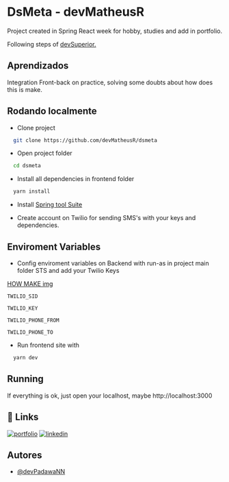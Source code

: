 
# DsMeta - devMatheusR

Project created in Spring React week for hobby, studies and add in portfolio.

Following steps of [devSuperior.](https://www.youtube.com/c/DevSuperior)

## Aprendizados

Integration Front-back on practice, solving some doubts about how does this is make.



## Rodando localmente

- Clone project

```bash
  git clone https://github.com/devMatheusR/dsmeta
```

- Open project folder

```bash
  cd dsmeta
```

- Install all dependencies in frontend folder

```bash
  yarn install
```

- Install [Spring tool Suite](https://spring.io/tools)

- Create account on Twilio for sending SMS's with your keys and dependencies.




## Enviroment Variables

- Config enviroment variables on Backend with run-as in project main folder STS and add your Twilio Keys


[HOW MAKE img](https://paste.pics/572f014f188e8832c4c47b86531a49b4)


`TWILIO_SID` 

`TWILIO_KEY`

`TWILIO_PHONE_FROM`

`TWILIO_PHONE_TO`



- Run frontend site with

```bash
  yarn dev
```



## Running

If everything is ok, just open your localhost, maybe http://localhost:3000



## 🔗 Links
[![portfolio](https://img.shields.io/badge/my_portfolio-000?style=for-the-badge&logo=ko-fi&logoColor=white)](https://github.com/devMatheusR)
[![linkedin](https://img.shields.io/badge/linkedin-0A66C2?style=for-the-badge&logo=linkedin&logoColor=white)](https://www.linkedin.com/in/devmatheusr/)


## Autores

- [@devPadawaNN](https://www.github.com/devmatheusr)

